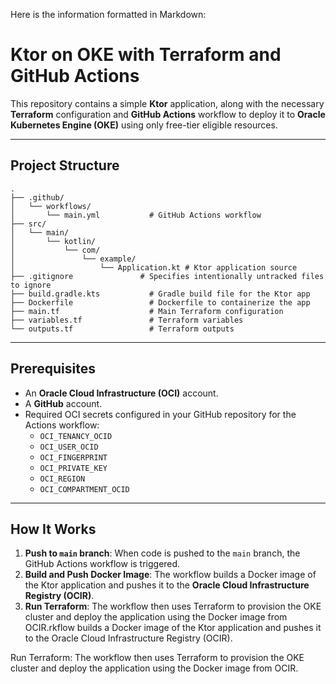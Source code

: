 Here is the information formatted in Markdown:

# Ktor on OKE with Terraform and GitHub Actions

This repository contains a simple **Ktor** application, along with the necessary **Terraform** configuration and **GitHub Actions** workflow to deploy it to **Oracle Kubernetes Engine (OKE)** using only free-tier eligible resources.

-----

## Project Structure

```
.
├── .github/
│   └── workflows/
│       └── main.yml           # GitHub Actions workflow
├── src/
│   └── main/
│       └── kotlin/
│           └── com/
│               └── example/
│                   └── Application.kt # Ktor application source
├── .gitignore               # Specifies intentionally untracked files to ignore
├── build.gradle.kts           # Gradle build file for the Ktor app
├── Dockerfile                 # Dockerfile to containerize the app
├── main.tf                    # Main Terraform configuration
├── variables.tf               # Terraform variables
└── outputs.tf                 # Terraform outputs
```

-----

## Prerequisites

  * An **Oracle Cloud Infrastructure (OCI)** account.
  * A **GitHub** account.
  * Required OCI secrets configured in your GitHub repository for the Actions workflow:
      * `OCI_TENANCY_OCID`
      * `OCI_USER_OCID`
      * `OCI_FINGERPRINT`
      * `OCI_PRIVATE_KEY`
      * `OCI_REGION`
      * `OCI_COMPARTMENT_OCID`

-----

## How It Works

1.  **Push to `main` branch**: When code is pushed to the `main` branch, the GitHub Actions workflow is triggered.
2.  **Build and Push Docker Image**: The workflow builds a Docker image of the Ktor application and pushes it to the **Oracle Cloud Infrastructure Registry (OCIR)**.
3.  **Run Terraform**: The workflow then uses Terraform to provision the OKE cluster and deploy the application using the Docker image from OCIR.rkflow builds a Docker image of the Ktor application and pushes it to the Oracle Cloud Infrastructure Registry (OCIR).

Run Terraform: The workflow then uses Terraform to provision the OKE cluster and deploy the application using the Docker image from OCIR.
